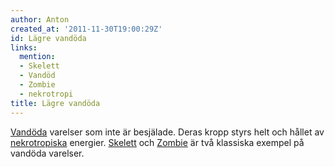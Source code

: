 ```yaml
---
author: Anton
created_at: '2011-11-30T19:00:29Z'
id: Lägre vandöda
links:
  mention:
  - Skelett
  - Vandöd
  - Zombie
  - nekrotropi
title: Lägre vandöda
---
```


[Vandöda] varelser som inte är besjälade. Deras kropp styrs helt och hållet av [nekrotropiska]
energier. [Skelett] och [Zombie] är två klassiska exempel på vandöda varelser.

  [Vandöda]: Vandöd
  [nekrotropiska]: nekrotropi
  [Skelett]: Skelett
  [Zombie]: Zombie
